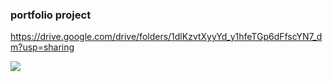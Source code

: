 ### portfolio project

https://drive.google.com/drive/folders/1dlKzvtXyyYd_y1hfeTGp6dFfscYN7_dm?usp=sharing

<img src="https://user-images.githubusercontent.com/87507644/132822506-b37e16ef-6993-4f0a-af52-f24ac76bf2e4.PNG">
